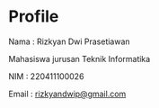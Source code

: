# Profile

Nama : Rizkyan Dwi Prasetiawan

Mahasiswa jurusan Teknik Informatika

NIM : 220411100026

Email : rizkyandwip@gmail.com

```{tableofcontents}
```
